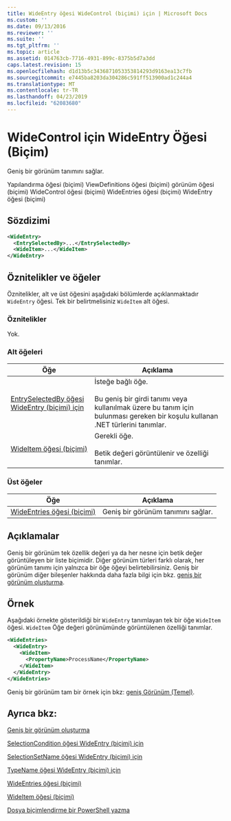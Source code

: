 ```yaml
---
title: WideEntry öğesi WideControl (biçimi) için | Microsoft Docs
ms.custom: ''
ms.date: 09/13/2016
ms.reviewer: ''
ms.suite: ''
ms.tgt_pltfrm: ''
ms.topic: article
ms.assetid: 014763cb-7716-4931-899c-8375b5d7a3dd
caps.latest.revision: 15
ms.openlocfilehash: d1d13b5c3436871053353814293d9163ea13c7fb
ms.sourcegitcommit: e7445ba8203da304286c591ff513900ad1c244a4
ms.translationtype: MT
ms.contentlocale: tr-TR
ms.lasthandoff: 04/23/2019
ms.locfileid: "62083680"
---
```

# <a name="wideentry-element-for-widecontrol-format"></a>WideControl için WideEntry Öğesi (Biçim)

Geniş bir görünüm tanımını sağlar.

Yapılandırma öğesi (biçimi) ViewDefinitions öğesi (biçimi) görünüm öğesi (biçimi) WideControl öğesi (biçimi) WideEntries öğesi (biçimi) WideEntry öğesi (biçimi)

## <a name="syntax"></a>Sözdizimi

```xml
<WideEntry>
  <EntrySelectedBy>...</EntrySelectedBy>
  <WideItem>...</WideItem>
</WideEntry>
```

## <a name="attributes-and-elements"></a>Öznitelikler ve öğeler

Öznitelikler, alt ve üst öğesini aşağıdaki bölümlerde açıklanmaktadır `WideEntry` öğesi. Tek bir belirtmelisiniz `WideItem` alt öğesi.

### <a name="attributes"></a>Öznitelikler

Yok.

### <a name="child-elements"></a>Alt öğeleri

|Öğe|Açıklama|
|-------------|-----------------|
|[EntrySelectedBy öğesi WideEntry (biçimi) için](./entryselectedby-element-for-wideentry-format.md)|İsteğe bağlı öğe.<br /><br /> Bu geniş bir girdi tanımı veya kullanılmak üzere bu tanım için bulunması gereken bir koşulu kullanan .NET türlerini tanımlar.|
|[WideItem öğesi (biçimi)](./wideitem-element-for-widecontrol-format.md)|Gerekli öğe.<br /><br /> Betik değeri görüntülenir ve özelliği tanımlar.|

### <a name="parent-elements"></a>Üst öğeler

|Öğe|Açıklama|
|-------------|-----------------|
|[WideEntries öğesi (biçimi)](./wideentries-element-for-widecontrol-format.md)|Geniş bir görünüm tanımını sağlar.|

## <a name="remarks"></a>Açıklamalar

Geniş bir görünüm tek özellik değeri ya da her nesne için betik değer görüntüleyen bir liste biçimidir. Diğer görünüm türleri farklı olarak, her görünüm tanımı için yalnızca bir öğe öğeyi belirtebilirsiniz. Geniş bir görünüm diğer bileşenler hakkında daha fazla bilgi için bkz. [geniş bir görünüm oluşturma](./creating-a-wide-view.md).

## <a name="example"></a>Örnek

Aşağıdaki örnekte gösterildiği bir `WideEntry` tanımlayan tek bir öğe `WideItem` öğesi. `WideItem` Öğe değeri görünümünde görüntülenen özelliği tanımlar.

```xml
<WideEntries>
  <WideEntry>
    <WideItem>
      <PropertyName>ProcessName</PropertyName>
    </WideItem>
  </WideEntry>
</WideEntries>

```

Geniş bir görünüm tam bir örnek için bkz: [geniş Görünüm (Temel)](./wide-view-basic.md).

## <a name="see-also"></a>Ayrıca bkz:

[Geniş bir görünüm oluşturma](./creating-a-wide-view.md)

[SelectionCondition öğesi WideEntry (biçimi) için](./selectioncondition-element-for-entryselectedby-for-widecontrol-format.md)

[SelectionSetName öğesi WideEntry (biçimi) için](./selectionsetname-element-for-entryselectedby-for-widecontrol-format.md)

[TypeName öğesi WideEntry (biçimi) için](./typename-element-for-entryselectedby-for-wideentry-format.md)

[WideEntries öğesi (biçimi)](./wideentries-element-for-widecontrol-format.md)

[WideItem öğesi (biçimi)](./wideitem-element-for-widecontrol-format.md)

[Dosya biçimlendirme bir PowerShell yazma](./writing-a-powershell-formatting-file.md)
